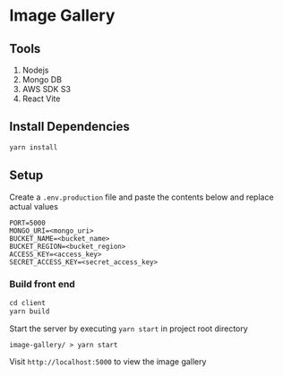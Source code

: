 # Image Gallery

## Tools

1. Nodejs
2. Mongo DB
3. AWS SDK S3
4. React Vite

## Install Dependencies

```js
yarn install
```

## Setup

Create a `.env.production` file and paste the contents below and replace actual values

```
PORT=5000
MONGO_URI=<mongo_uri>
BUCKET_NAME=<bucket_name>
BUCKET_REGION=<bucket_region>
ACCESS_KEY=<access_key>
SECRET_ACCESS_KEY=<secret_access_key>
```

### Build front end

```js
cd client
yarn build
```

Start the server by executing `yarn start` in project root directory

```
image-gallery/ > yarn start
```

Visit `http://localhost:5000` to view the image gallery
